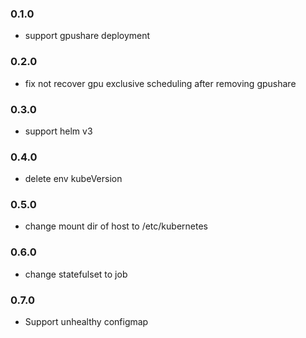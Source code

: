 ### 0.1.0

* support gpushare deployment

### 0.2.0

* fix not recover gpu exclusive scheduling after removing gpushare 

### 0.3.0

* support helm v3

### 0.4.0

* delete env kubeVersion

### 0.5.0

* change mount dir of host to /etc/kubernetes

### 0.6.0

* change statefulset to job

### 0.7.0

* Support unhealthy configmap
